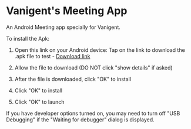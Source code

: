 
# Vanigent's Meeting App

An Android Meeting app specially for Vanigent. 

To install the Apk:

1. Open this link on your Android device: Tap on the link to download the .apk file to test - [Download link](https://drive.google.com/file/d/1Hw9tC0lOSoZlGiE8zzCGsVithDpt48Zu/view?usp=sharing)

2. Allow the file to download (DO NOT click "show details" if asked)

3. After the file is downloaded, click "OK" to install

4. Click "OK" to install

5. Click "OK" to launch

If you have developer options turned on, you may need to turn off "USB Debugging" if the "Waiting for debugger" dialog is displayed.
